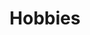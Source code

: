 ---
# An instance of the Experience widget.
# Documentation: https://docs.hugoblox.com/page-builder/
widget: experience

# This file represents a page section.
headless: true

# Order that this section appears on the page.
weight: 20

title: Hobbies
subtitle:

# Date format for experience
#   Refer to https://docs.hugoblox.com/customization/#date-format
date_format: Jan 2006

# Experiences.
#   Add/remove as many `experience` items below as you like.
#   Required fields are `title`, `company`, and `date_start`.
#   Leave `date_end` empty if it's your current employer.
#   Begin multi-line descriptions with YAML's `|2-` multi-line prefix.
experience:
  - title: Basketball
    company: |2-
        Here are highlights from my basketball competitions for the past two years.
        * <a href="https://drive.google.com/file/d/1MtXnldCK4jtR0PbNx3aSPbR9_bNtN3ZU/view?usp=sharing" target="_blank">2024-2025 Inter-school competitions</a>
        * <a href="https://drive.google.com/file/d/1qPxA_xXUsKvXZrW_3xVbXd_goMZZiRsc/view?usp=sharing" target="_blank">2024-2025 Inter-class competitions</a>
        * <a href="https://drive.google.com/file/d/1d6ODEiEbsY1BFfN0gdG252VcLgUfSOf9/view?usp=sharing" target="_blank">2023-2024 Inter-school competitions (Goals)</a>
        * <a href="https://drive.google.com/file/d/15h5B08TU2q1xrqFFrazfGSLyblOK4kVB/view?usp=sharing" target="_blank">2023-2024 Inter-school competitions (Other Skills)</a>
    company_url: ''
    company_logo: basketball
    location: Hong Kong
    date_start: '2016-01-01'
    date_end: ''
    description: I love basketball! I started training at age 6, despite there never being a boys’ basketball team at my school. My school finally opened a boys’ basketball team when I was in primary 6 (Grade 6), and I immediately became a key player. I was even invited by another school to join their district competition. I continue to be a key player on the secondary school team, which consists of Form 1 and Form 2 students. I organize a basketball team for my class for inter-class competitions. Outside of school, I am a member of an elite U13 team (Fun Basketball), participating in many competitions while maintaining my weekly private training. This summer, I attended a Sports Broadcasting camp in Boston to learn more about college and professional sports. I completed a coaching course with Positive Coaching Alliance. I continued to go back to my elementary school to train with my underclassmen since graduating, and this summer, I assisted the basketball coach with the team’s training. This year, I am glad to be the school’s basketball team captain and a member of the basketball club committee.


        
  - title: Music
    company: |2-
        Here are the Band Performance and Drum Cover from this summer:
        * <a href="https://drive.google.com/file/d/1Y8khav1lCvfFwRS2K-CP8VwVFKWL3_uy/view?usp=sharing" target="_blank">2025(Jul) Band performance (Drummer)</a>
        * <a href="https://drive.google.com/file/d/1vZ0gTvmqRF8h-gXhYSCMnMm6c0eA4acW/view?usp=sharing" target="_blank">2025(Aug) Drum Cover</a>
    company_url: ''
    company_logo: drumset
    location: Hong Kong
    date_start: '2015-01-01'
    date_end: ''
    description: I play piano and percussion, including the drum set. This summer, I organized a music event at SAGE Madam Ho Sin Hang Home for the Elderly. I was the drummer and invited family and friends to jam with me.
  
  - title: Leadership and Community Service
    company: |2-
        Here are the leadership program and community services I participated in this summer:
        * <a href="https://drive.google.com/file/d/1cmACXSlczP_pvOWvLWzeiVZfDsa9Avhx/view?usp=sharing" target="_blank">2025(Jun-Aug) Youth Leadership Training Program</a>
        * <a href="https://drive.google.com/file/d/1MtXnldCK4jtR0PbNx3aSPbR9_bNtN3ZU/view?usp=sharing" target="_blank">2025(Aug-Sep) Life Science Laboratory</a>
    company_url: ''
    company_logo: thumb
    location: Hong Kong
    date_start: '2025-06-01'
    date_end: '2025-08-01'
    description: |2-
        Youth Leadership Training Program:
        I participated in a youth leadership training program this summer. The entire program lasts three months, from June to August, starting with participant evaluation, orientation, an overnight training camp, event organization, and ending with the event day itself. The training camp held workshops covering vital skills such as communication, negotiation and compromise, time management, planning and organization, and team building. My team designed a city scavenger hunt with family bonding activities at the youth community center. It took us a month to meet and plan, take a field trip to try out the route, and prepare for the day of the event.

        Life Science Laboratory:
        I participated in a Life Science Laboratory project this summer to create engaging science experiments and develop leadership skills. Our goal was to inspire young children to explore science. My teammate and I successfully designed an electromagnetic crane model. The project took one month of research, planning, preparing the presentation, and building the model. While building the model, we encountered numerous problem-solving challenges, including wiring issues, battery strength, and insufficient copper wire. On that day, we presented our project, explained the theory behind it, and showcased our model to our young participants.

design:
  columns: '1'
---
